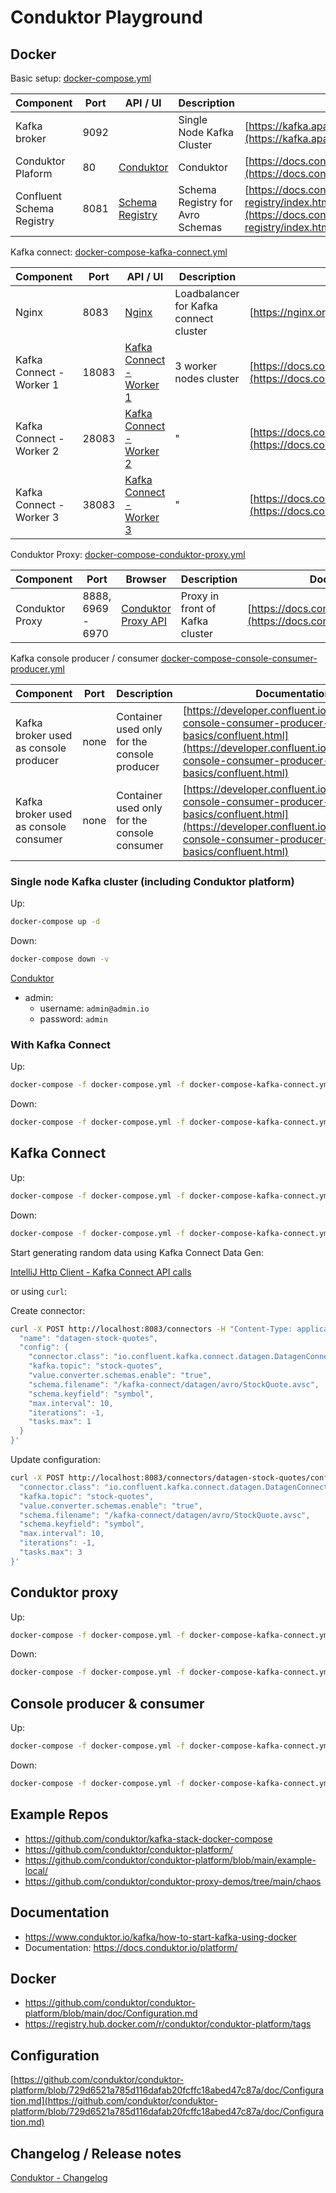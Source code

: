 # Conduktor Playground

## Docker

Basic setup: [docker-compose.yml](docker-compose.yml)

| Component                                    | Port  | API / UI                                 | Description                      | Documentation                                                                      |
|----------------------------------------------|-------|------------------------------------------|----------------------------------|------------------------------------------------------------------------------------|
| Kafka broker                                 | 9092  |                                          | Single Node Kafka Cluster        | [https://kafka.apache.org/documentation/](https://kafka.apache.org/documentation/) |
| Conduktor Plaform                            | 80    | [Conduktor](http://localhost)            | Conduktor                        | [https://docs.conduktor.io/platform/](https://docs.conduktor.io/platform/)         |
| Confluent Schema Registry                    | 8081  | [Schema Registry](http://localhost:8081) | Schema Registry for Avro Schemas | [https://docs.confluent.io/platform/current/schema-registry/index.html](https://docs.confluent.io/platform/current/schema-registry/index.html)                                                                               |

Kafka connect: [docker-compose-kafka-connect.yml](docker-compose-kafka-connect.yml)

| Component                | Port  | API / UI                                            | Description                            | Documentation                                            |
|--------------------------|-------|-----------------------------------------------------|----------------------------------------|----------------------------------------------------------|
| Nginx                    | 8083  | [Nginx](http://localhost:8083)                      | Loadbalancer for Kafka connect cluster | [https://nginx.org/en/docs/](https://nginx.org/en/docs/) |
| Kafka Connect - Worker 1 | 18083 | [Kafka Connect - Worker 1](http://localhost:18083)  | 3 worker nodes cluster                 | [https://docs.confluent.io/platform/current/connect/index.html](https://docs.confluent.io/platform/current/connect/index.html)                                                     |
| Kafka Connect - Worker 2 | 28083 | [Kafka Connect - Worker 2](http://localhost:28083)  | "                                      | [https://docs.confluent.io/platform/current/connect/index.html](https://docs.confluent.io/platform/current/connect/index.html)                                                          |
| Kafka Connect - Worker 3 | 38083 | [Kafka Connect - Worker 3](http://localhost:38083)  | "                                      | [https://docs.confluent.io/platform/current/connect/index.html](https://docs.confluent.io/platform/current/connect/index.html)                                                          |

Conduktor Proxy: [docker-compose-conduktor-proxy.yml](docker-compose-conduktor-proxy.yml)

| Component                | Port              | Browser                                      | Description                     | Documentation                                                                        |
|--------------------------|-------------------|----------------------------------------------|---------------------------------|--------------------------------------------------------------------------------------|
| Conduktor Proxy          | 8888, 6969 - 6970 | [Conduktor Proxy API](http://localhost:8888) | Proxy in front of Kafka cluster | [https://docs.conduktor.io/platform/proxy](https://docs.conduktor.io/platform/proxy) |

Kafka console producer / consumer [docker-compose-console-consumer-producer.yml](docker-compose-console-consumer-producer.yml)


| Component                             | Port | Description                                  | Documentation |
|---------------------------------------|------|----------------------------------------------|---------------|
| Kafka broker used as console producer | none | Container used only for the console producer | [https://developer.confluent.io/tutorials/kafka-console-consumer-producer-basics/confluent.html](https://developer.confluent.io/tutorials/kafka-console-consumer-producer-basics/confluent.html)          |  
| Kafka broker used as console consumer | none | Container used only for the console consumer |  [https://developer.confluent.io/tutorials/kafka-console-consumer-producer-basics/confluent.html](https://developer.confluent.io/tutorials/kafka-console-consumer-producer-basics/confluent.html)          |  

### Single node Kafka cluster (including Conduktor platform)

Up:

```bash
docker-compose up -d
```

Down:

```bash
docker-compose down -v
```

[Conduktor](http://localhost/admin/)

* admin:
  * username: `admin@admin.io`
  * password: `admin`

### With Kafka Connect

Up:

```bash
docker-compose -f docker-compose.yml -f docker-compose-kafka-connect.yml up -d 
```

Down:

```bash
docker-compose -f docker-compose.yml -f docker-compose-kafka-connect.yml down -v
```

## Kafka Connect

Up:

```bash
docker-compose -f docker-compose.yml -f docker-compose-kafka-connect.yml up -d
```

Down:

```bash
docker-compose -f docker-compose.yml -f docker-compose-kafka-connect.yml down -v
```

Start generating random data using Kafka Connect Data Gen:

[IntelliJ Http Client - Kafka Connect API calls](http-calls/kafka-connect/kafka-connect-data-gen.http)

or using `curl`: 

Create connector:

```bash
curl -X POST http://localhost:8083/connectors -H "Content-Type: application/json" -d '{
  "name": "datagen-stock-quotes",
  "config": {
    "connector.class": "io.confluent.kafka.connect.datagen.DatagenConnector",
    "kafka.topic": "stock-quotes",
    "value.converter.schemas.enable": "true",
    "schema.filename": "/kafka-connect/datagen/avro/StockQuote.avsc",
    "schema.keyfield": "symbol",
    "max.interval": 10,
    "iterations": -1,
    "tasks.max": 1
  }
}'
```

Update configuration:

```bash
curl -X POST http://localhost:8083/connectors/datagen-stock-quotes/config -H "Content-Type: application/json" -d '{
  "connector.class": "io.confluent.kafka.connect.datagen.DatagenConnector",
  "kafka.topic": "stock-quotes",
  "value.converter.schemas.enable": "true",
  "schema.filename": "/kafka-connect/datagen/avro/StockQuote.avsc",
  "schema.keyfield": "symbol",
  "max.interval": 10,
  "iterations": -1,
  "tasks.max": 3
}'
```

## Conduktor proxy

Up:

```bash
docker-compose -f docker-compose.yml -f docker-compose-kafka-connect.yml -f docker-compose-conduktor-proxy.yml up -d
```

Down:

```bash
docker-compose -f docker-compose.yml -f docker-compose-kafka-connect.yml -f docker-compose-conduktor-proxy.yml down -v
```

## Console producer & consumer

Up:

```bash
docker-compose -f docker-compose.yml -f docker-compose-kafka-connect.yml -f docker-compose-conduktor-proxy.yml -f docker-compose-console-consumer-producer.yml up -d
```

Down:

```bash
docker-compose -f docker-compose.yml -f docker-compose-kafka-connect.yml -f docker-compose-conduktor-proxy.yml -f docker-compose-console-consumer-producer.yml down -v
```

## Example Repos

* https://github.com/conduktor/kafka-stack-docker-compose
* https://github.com/conduktor/conduktor-platform/
* https://github.com/conduktor/conduktor-platform/blob/main/example-local/
* https://github.com/conduktor/conduktor-proxy-demos/tree/main/chaos

## Documentation

* https://www.conduktor.io/kafka/how-to-start-kafka-using-docker
* Documentation: https://docs.conduktor.io/platform/

## Docker 

* https://github.com/conduktor/conduktor-platform/blob/main/doc/Configuration.md
* https://registry.hub.docker.com/r/conduktor/conduktor-platform/tags

## Configuration

[https://github.com/conduktor/conduktor-platform/blob/729d6521a785d116dafab20fcffc18abed47c87a/doc/Configuration.md](https://github.com/conduktor/conduktor-platform/blob/729d6521a785d116dafab20fcffc18abed47c87a/doc/Configuration.md)

## Changelog / Release notes

[Conduktor - Changelog](https://www.conduktor.io/changelog)
